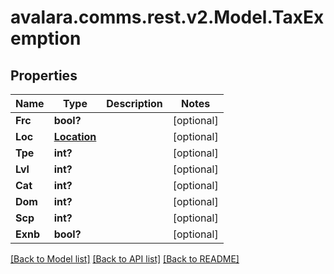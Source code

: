 
# avalara.comms.rest.v2.Model.TaxExemption

## Properties

Name | Type | Description | Notes
------------ | ------------- | ------------- | -------------
**Frc** | **bool?** |  | [optional] 
**Loc** | [**Location**](Location.md) |  | [optional] 
**Tpe** | **int?** |  | [optional] 
**Lvl** | **int?** |  | [optional] 
**Cat** | **int?** |  | [optional] 
**Dom** | **int?** |  | [optional] 
**Scp** | **int?** |  | [optional] 
**Exnb** | **bool?** |  | [optional] 

[[Back to Model list]](../README.md#documentation-for-models)
[[Back to API list]](../README.md#documentation-for-api-endpoints)
[[Back to README]](../README.md)

